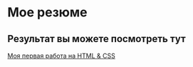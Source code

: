 # Мое резюме

## Результат вы можете посмотреть тут
[Моя первая работа на HTML & CSS](https://damirh030.github.io/resume/resume.html)
